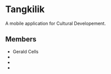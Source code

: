 # Tangkilik
A mobile application for Cultural Developement.

Members
--------
- Gerald Cells
- 
- 
- 
